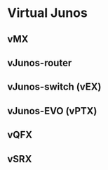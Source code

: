 # Virtual Junos

## vMX

## vJunos-router

## vJunos-switch (vEX)

## vJunos-EVO (vPTX)

## vQFX

## vSRX

